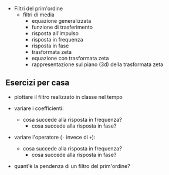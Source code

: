 * Filtri del prim'ordine
  * filtri di media
	* equazione generalizzata
	* funzione di trasferimento
	* risposta all'impulso
	* risposta in frequenza
	* risposta in fase
	* trasformata zeta
	* equazione con trasformata zeta
	* rappresentazione sul piano (3d) della trasformata zeta

## Esercizi per casa
* plottare il filtro realizzato in classe nel tempo

* variare i coefficienti:
  * cosa succede alla risposta in frequenza?
	* cosa succede alla risposta in fase?
	
* variare l'operatore (`-` invece di `+`):
  * cosa succede alla risposta in frequenza?
	* cosa succede alla risposta in fase?

* quant'è la pendenza di un filtro del prim'ordine?
